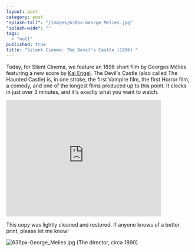 ```yaml
---
layout: post
category: post
"splash-tall": "/images/639px-George_Melies.jpg"
"splash-wide": ""
tags: 
  - "null"
published: true
title: "Silent Cinema: The Devil's Castle (1896) "
---
```



Today, for Silent Cinema, we feature an 1896 short film by Georges Méliès featuring a new score by [Kai Engel](http://freemusicarchive.org/music/Kai_Engel/Chapter_Two__Mild/Kai_Engel_-_Chapter_Two_-_Mild_-_01_Floret). The Devil's Castle (also called The Haunted Castle) is, in one stroke, the first Vampire film, the first Horror film, a comedy, and one of the longest films produced up to this point. It clocks in just over 3 minutes, and it's exactly what you want to watch. 

<iframe width="420" height="315" src="https://www.youtube.com/embed/OOEMG-EMq0I" frameborder="0" allowfullscreen></iframe>

This copy was lightly cleaned and restored. If anyone knows of a better print, please let me know!

![639px-George_Melies.jpg]({{site.baseurl}}/images/639px-George_Melies.jpg)
(The director, circa 1890)

